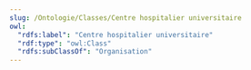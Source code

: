 ```yaml
---
slug: /Ontologie/Classes/Centre hospitalier universitaire
owl:
  "rdfs:label": "Centre hospitalier universitaire"
  "rdf:type": "owl:Class"
  "rdfs:subClassOf": "Organisation"
---
```


<OntologyTable frontMatter={frontMatter}/>


